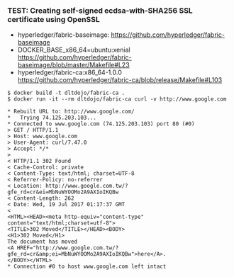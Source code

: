### TEST: Creating self-signed ecdsa-with-SHA256 SSL certificate using OpenSSL

* hyperledger/fabric-baseimage: https://github.com/hyperledger/fabric-baseimage
* DOCKER_BASE_x86_64=ubuntu:xenial https://github.com/hyperledger/fabric-baseimage/blob/master/Makefile#L23
* hyperledger/fabric-ca:x86_64-1.0.0 https://github.com/hyperledger/fabric-ca/blob/release/Makefile#L103

```
$ docker build -t dltdojo/fabric-ca .
$ docker run -it --rm dltdojo/fabric-ca curl -v http://www.google.com

* Rebuilt URL to: http://www.google.com/
*   Trying 74.125.203.103...
* Connected to www.google.com (74.125.203.103) port 80 (#0)
> GET / HTTP/1.1
> Host: www.google.com
> User-Agent: curl/7.47.0
> Accept: */*
>
< HTTP/1.1 302 Found
< Cache-Control: private
< Content-Type: text/html; charset=UTF-8
< Referrer-Policy: no-referrer
< Location: http://www.google.com.tw/?gfe_rd=cr&ei=MbNuWYOOMo2A9AXIoIKQBw
< Content-Length: 262
< Date: Wed, 19 Jul 2017 01:17:37 GMT
<
<HTML><HEAD><meta http-equiv="content-type" content="text/html;charset=utf-8">
<TITLE>302 Moved</TITLE></HEAD><BODY>
<H1>302 Moved</H1>
The document has moved
<A HREF="http://www.google.com.tw/?gfe_rd=cr&amp;ei=MbNuWYOOMo2A9AXIoIKQBw">here</A>.
</BODY></HTML>
* Connection #0 to host www.google.com left intact

```